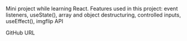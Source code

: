 Mini project while learning React.
Features used in this project:
event listeners,
useState(),
array and object destructuring,
controlled inputs,
useEffect(),
imgflip API

GitHub URL

